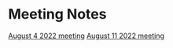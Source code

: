 # Meeting Notes

[August 4 2022 meeting](notes/august-4-2022.md)
[August 11 2022 meeting](notes/august-11-2022.md)
